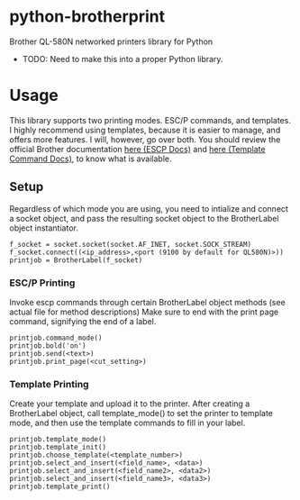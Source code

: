 python-brotherprint
===================

Brother QL-580N networked printers library for Python

* TODO: Need to make this into a proper Python library.


Usage
=====

This library supports two printing modes. ESC/P commands, and templates. I highly recommend using templates, because it is easier to manage, and offers more features. I will, however, go over both.
You should review the official Brother documentation [here (ESCP Docs)](http://www.mediafire.com/?3wbanr34bsr18dw) and [here (Template Command Docs)](http://www.mediafire.com/?v798mue7i58ed66), to know what is available.

## Setup
Regardless of which mode you are using, you need to intialize and connect a socket object, and pass the resulting socket object to the BrotherLabel object instantiator.

    f_socket = socket.socket(socket.AF_INET, socket.SOCK_STREAM)
    f_socket.connect((<ip_address>,<port (9100 by default for QL580N)>))
    printjob = BrotherLabel(f_socket)

### ESC/P Printing
Invoke escp commands through certain BrotherLabel object methods (see actual file for method descriptions)
Make sure to end with the print page command, signifying the end of a label.

    printjob.command_mode()
    printjob.bold('on')
    printjob.send(<text>)
    printjob.print_page(<cut_setting>)

### Template Printing
Create your template and upload it to the printer. After creating a BrotherLabel object, call template_mode() to set the printer to template mode, and then use the template commands to fill in your label.

    printjob.template_mode()
    printjob.template_init()
    printjob.choose_template(<template_number>)
    printjob.select_and_insert(<field_name>, <data>)
    printjob.select_and_insert(<field_name2>, <data2>)
    printjob.select_and_insert(<field_name3>, <data3>)
    printjob.template_print()

